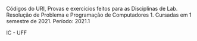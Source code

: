 
Códigos do URI, Provas e exercícios feitos para as Disciplinas de Lab. Resolução de Problema e Programação de Computadores 1. Cursadas em 1 semestre de 2021. Período: 2021.1

IC - UFF